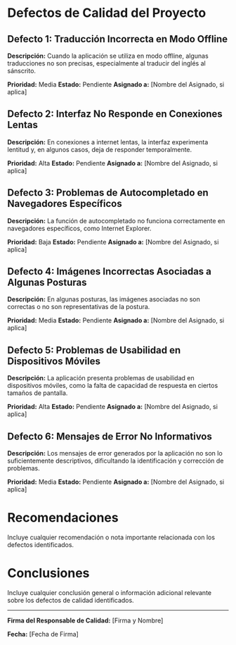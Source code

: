 # Defectos de Calidad del Proyecto

## Defecto 1: Traducción Incorrecta en Modo Offline

**Descripción:**
Cuando la aplicación se utiliza en modo offline, algunas traducciones no son precisas, especialmente al traducir del inglés al sánscrito.

**Prioridad:** Media
**Estado:** Pendiente
**Asignado a:** [Nombre del Asignado, si aplica]

## Defecto 2: Interfaz No Responde en Conexiones Lentas

**Descripción:**
En conexiones a internet lentas, la interfaz experimenta lentitud y, en algunos casos, deja de responder temporalmente.

**Prioridad:** Alta
**Estado:** Pendiente
**Asignado a:** [Nombre del Asignado, si aplica]

## Defecto 3: Problemas de Autocompletado en Navegadores Específicos

**Descripción:**
La función de autocompletado no funciona correctamente en navegadores específicos, como Internet Explorer.

**Prioridad:** Baja
**Estado:** Pendiente
**Asignado a:** [Nombre del Asignado, si aplica]

## Defecto 4: Imágenes Incorrectas Asociadas a Algunas Posturas

**Descripción:**
En algunas posturas, las imágenes asociadas no son correctas o no son representativas de la postura.

**Prioridad:** Media
**Estado:** Pendiente
**Asignado a:** [Nombre del Asignado, si aplica]

## Defecto 5: Problemas de Usabilidad en Dispositivos Móviles

**Descripción:**
La aplicación presenta problemas de usabilidad en dispositivos móviles, como la falta de capacidad de respuesta en ciertos tamaños de pantalla.

**Prioridad:** Alta
**Estado:** Pendiente
**Asignado a:** [Nombre del Asignado, si aplica]

## Defecto 6: Mensajes de Error No Informativos

**Descripción:**
Los mensajes de error generados por la aplicación no son lo suficientemente descriptivos, dificultando la identificación y corrección de problemas.

**Prioridad:** Media
**Estado:** Pendiente
**Asignado a:** [Nombre del Asignado, si aplica]

# Recomendaciones

Incluye cualquier recomendación o nota importante relacionada con los defectos identificados.

# Conclusiones

Incluye cualquier conclusión general o información adicional relevante sobre los defectos de calidad identificados.

---

**Firma del Responsable de Calidad:**
[Firma y Nombre]

**Fecha:**
[Fecha de Firma]

